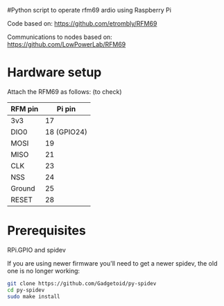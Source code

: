 #Python script to operate rfm69 ardio using Raspberry Pi

Code based on:
https://github.com/etrombly/RFM69

Communications to nodes based on:
https://github.com/LowPowerLab/RFM69

# Hardware setup

Attach the RFM69 as follows: (to check)

| RFM pin | Pi pin  
| ------- |-------
| 3v3     | 17  
| DIO0    | 18 (GPIO24)  
| MOSI    | 19  
| MISO    | 21  
| CLK     | 23  
| NSS     | 24  
| Ground  | 25  
| RESET   | 28


# Prerequisites

RPi.GPIO and spidev

If you are using newer firmware you'll need to get a newer spidev, the old one is no longer working:

```bash
git clone https://github.com/Gadgetoid/py-spidev
cd py-spidev
sudo make install
```